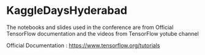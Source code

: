 # KaggleDaysHyderabad


The notebooks and slides used in the conference are from Official TensorFlow documentation and the videos from TensorFlow yotube channel

Official Documentation : https://www.tensorflow.org/tutorials
